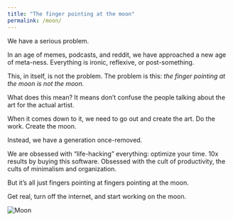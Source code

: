 ```yaml
---
title: "The finger pointing at the moon"
permalink: /moon/
---
```


We have a serious problem.

In an age of memes, podcasts, and reddit, we have approached a new age of meta-ness. Everything is ironic, reflexive, or post-something.

This, in itself, is not the problem. The problem is this: _the finger
pointing at the moon is not the moon._

What does this mean? It means don’t confuse the people talking about the art for the actual artist.

When it comes down to it, we need to go out and create the art. Do the work. Create the moon.

Instead, we have a generation once-removed.

We are obsessed with “life-hacking” everything: optimize your time. 10x
results by buying this software. Obsessed with the cult of productivity,
the cults of minimalism and organization.

But it’s all just fingers pointing at fingers pointing at the moon.

Get real, turn off the internet, and start working on the moon.

![Moon](/images/moon.jpg)
